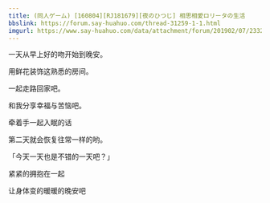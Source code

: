 ```yaml
---
title: (同人ゲーム) [160804][RJ181679][夜のひつじ] 相思相愛ロリータの生活
bbslink: https://forum.say-huahuo.com/thread-31259-1-1.html
imgurl: https://www.say-huahuo.com/data/attachment/forum/201902/07/233259c1jjdauw2js9lsw2.jpg
---
```


一天从早上好的吻开始到晚安。

用鲜花装饰这熟悉的房间。

一起走路回家吧。

和我分享幸福与苦恼吧。

牵着手一起入眠的话

第二天就会恢复往常一样的哟。

「今天一天也是不错的一天吧？」

紧紧的拥抱在一起

让身体变的暖暖的晚安吧<!--more-->

